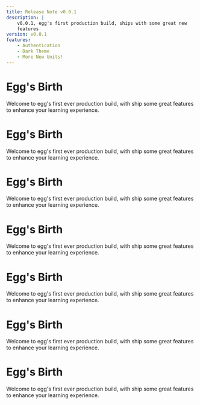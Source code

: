 ```yaml
---
title: Release Note v0.0.1
description: |
    v0.0.1, egg's first production build, ships with some great new
    features
version: v0.0.1
features: 
    - Authentication
    - Dark Theme
    - More New Units!
---
```


# Egg's Birth

Welcome to egg's first ever production build, with ship some great features to
enhance your learning experience.


# Egg's Birth

Welcome to egg's first ever production build, with ship some great features to
enhance your learning experience.
# Egg's Birth

Welcome to egg's first ever production build, with ship some great features to
enhance your learning experience.
# Egg's Birth

Welcome to egg's first ever production build, with ship some great features to
enhance your learning experience.
# Egg's Birth

Welcome to egg's first ever production build, with ship some great features to
enhance your learning experience.
# Egg's Birth

Welcome to egg's first ever production build, with ship some great features to
enhance your learning experience.
# Egg's Birth

Welcome to egg's first ever production build, with ship some great features to
enhance your learning experience.
